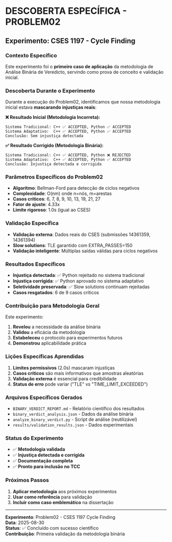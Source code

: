 # DESCOBERTA ESPECÍFICA - PROBLEM02

## Experimento: CSES 1197 - Cycle Finding

### Contexto Específico
Este experimento foi o **primeiro caso de aplicação** da metodologia de Análise Binária de Veredicto, servindo como prova de conceito e validação inicial.

### Descoberta Durante o Experimento
Durante a execução do Problem02, identificamos que nossa metodologia inicial estava **mascarando injustiças reais**:

**❌ Resultado Inicial (Metodologia Incorreta):**
```
Sistema Tradicional: C++ ✅ ACCEPTED, Python ✅ ACCEPTED
Sistema Adaptativo:  C++ ✅ ACCEPTED, Python ✅ ACCEPTED
Conclusão: Sem injustiça detectada
```

**✅ Resultado Corrigido (Metodologia Binária):**
```
Sistema Tradicional: C++ ✅ ACCEPTED, Python ❌ REJECTED
Sistema Adaptativo:  C++ ✅ ACCEPTED, Python ✅ ACCEPTED
Conclusão: Injustiça detectada e corrigida
```

### Parâmetros Específicos do Problem02
- **Algoritmo**: Bellman-Ford para detecção de ciclos negativos
- **Complexidade**: O(nm) onde n=nós, m=arestas
- **Casos críticos**: 6, 7, 8, 9, 10, 13, 19, 21, 27
- **Fator de ajuste**: 4.33x
- **Limite rigoroso**: 1.0s (igual ao CSES)

### Validação Específica
- **Validação externa**: Dados reais do CSES (submissões 14361359, 14361394)
- **Slow solutions**: TLE garantido com EXTRA_PASSES=150
- **Validação inteligente**: Múltiplas saídas válidas para ciclos negativos

### Resultados Específicos
- **Injustiça detectada**: ✅ Python rejeitado no sistema tradicional
- **Injustiça corrigida**: ✅ Python aprovado no sistema adaptativo
- **Seletividade preservada**: ✅ Slow solutions continuam rejeitadas
- **Casos resgatados**: 6 de 9 casos críticos

### Contribuição para Metodologia Geral
Este experimento:
1. **Revelou** a necessidade da análise binária
2. **Validou** a eficácia da metodologia
3. **Estabeleceu** o protocolo para experimentos futuros
4. **Demonstrou** aplicabilidade prática

### Lições Específicas Aprendidas
1. **Limites permissivos** (2.0s) mascaram injustiças
2. **Casos críticos** são mais informativos que amostras aleatórias
3. **Validação externa** é essencial para credibilidade
4. **Status de erro** pode variar ("TLE" vs "TIME_LIMIT_EXCEEDED")

### Arquivos Específicos Gerados
- `BINARY_VERDICT_REPORT.md` - Relatório científico dos resultados
- `binary_verdict_analysis.json` - Dados da análise binária
- `analyze_binary_verdict.py` - Script de análise (reutilizável)
- `results/validation_results.json` - Dados experimentais

### Status do Experimento
- ✅ **Metodologia validada**
- ✅ **Injustiça detectada e corrigida**
- ✅ **Documentação completa**
- ✅ **Pronto para inclusão no TCC**

### Próximos Passos
1. **Aplicar metodologia** aos próximos experimentos
2. **Usar como referência** para validação
3. **Incluir como caso emblemático** na dissertação

---
**Experimento**: Problem02 - CSES 1197 Cycle Finding  
**Data**: 2025-08-30  
**Status**: ✅ Concluído com sucesso científico  
**Contribuição**: Primeira validação da metodologia binária
